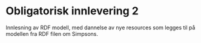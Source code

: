 # Obligatorisk innlevering 2
Innlesning av RDF modell, med dannelse av nye resources som legges til på modellen fra RDF filen om Simpsons.
